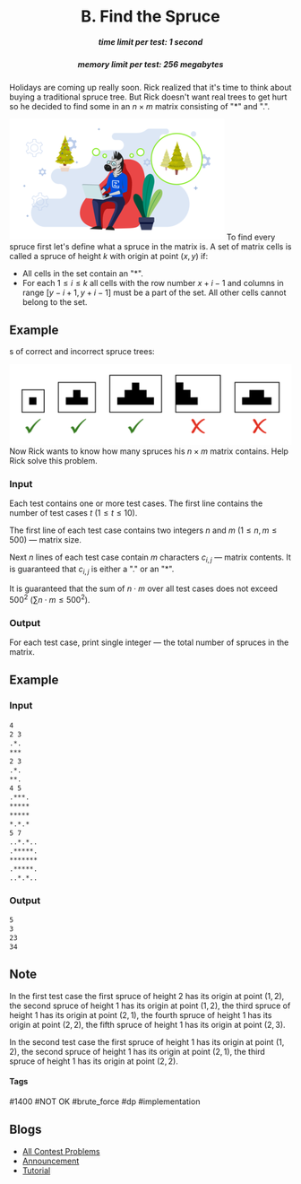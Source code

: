 <h1 style='text-align: center;'> B. Find the Spruce</h1>

<h5 style='text-align: center;'>time limit per test: 1 second</h5>
<h5 style='text-align: center;'>memory limit per test: 256 megabytes</h5>

Holidays are coming up really soon. Rick realized that it's time to think about buying a traditional spruce tree. But Rick doesn't want real trees to get hurt so he decided to find some in an $n \times m$ matrix consisting of "*" and ".".

 ![](images/de6f4ca24249c636f20e413d172d76d941856a43.png) To find every spruce first let's define what a spruce in the matrix is. A set of matrix cells is called a spruce of height $k$ with origin at point $(x, y)$ if:

* All cells in the set contain an "*".
* For each $1 \le i \le k$ all cells with the row number $x+i-1$ and columns in range $[y - i + 1, y + i - 1]$ must be a part of the set. All other cells cannot belong to the set.

 
## Example

s of correct and incorrect spruce trees:

 ![](images/2eb9d90211d4d63f383e27062cacaac1cdcb9b64.png) Now Rick wants to know how many spruces his $n \times m$ matrix contains. Help Rick solve this problem.

### Input

Each test contains one or more test cases. The first line contains the number of test cases $t$ ($1 \le t \le 10$).

The first line of each test case contains two integers $n$ and $m$ ($1 \le n, m \le 500$) — matrix size.

Next $n$ lines of each test case contain $m$ characters $c_{i, j}$ — matrix contents. It is guaranteed that $c_{i, j}$ is either a "." or an "*".

It is guaranteed that the sum of $n \cdot m$ over all test cases does not exceed $500^2$ ($\sum n \cdot m \le 500^2$).

### Output

For each test case, print single integer — the total number of spruces in the matrix.

## Example

### Input


```text
4
2 3
.*.
***
2 3
.*.
**.
4 5
.***.
*****
*****
*.*.*
5 7
..*.*..
.*****.
*******
.*****.
..*.*..
```
### Output


```text
5
3
23
34
```
## Note

In the first test case the first spruce of height $2$ has its origin at point $(1, 2)$, the second spruce of height $1$ has its origin at point $(1, 2)$, the third spruce of height $1$ has its origin at point $(2, 1)$, the fourth spruce of height $1$ has its origin at point $(2, 2)$, the fifth spruce of height $1$ has its origin at point $(2, 3)$.

In the second test case the first spruce of height $1$ has its origin at point $(1, 2)$, the second spruce of height $1$ has its origin at point $(2, 1)$, the third spruce of height $1$ has its origin at point $(2, 2)$.



#### Tags 

#1400 #NOT OK #brute_force #dp #implementation 

## Blogs
- [All Contest Problems](../Codeforces_Round_689_(Div._2,_based_on_Zed_Code_Competition).md)
- [Announcement](../blogs/Announcement.md)
- [Tutorial](../blogs/Tutorial.md)
